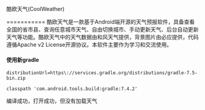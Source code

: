 酷欧天气(CoolWeather)

===========
酷欧天气是一款基于Android端开源的天气预报软件，具备查看全国的省市县、查询任意城市天气、自由切换城市、手动更新天气、后台自动更新天气等功能。酷欧天气中的天气数据由和风天气提供，背景图片由必应提供，代码遵循Apache v2 License开源协议。本软件主要作为学习和交流使用。

#### 使用新gradle

```distributionUrl=https\://services.gradle.org/distributions/gradle-7.5-bin.zip```

```classpath 'com.android.tools.build:gradle:7.4.2'```

编译成功，打开成功，但没有加载天气

